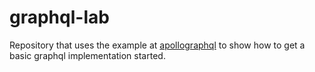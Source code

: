 # graphql-lab

Repository that uses the example at [apollographql](https://www.apollographql.com/docs/apollo-server/getting-started/#step-1-create-a-new-project) to show how to get a basic graphql implementation started.